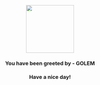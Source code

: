 <p align="center">
            <img src="https://raw.githubusercontent.com/PokeAPI/sprites/master/sprites/pokemon/76.png" width="150" height="150">
          </p>
          <h3 align="center">You have been greeted by - <b>GOLEM</b></h3>
          <h3 align="center">Have a nice day!</h3>
